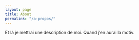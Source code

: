 ```yaml
---
layout: page
title: About
permalink: "/a-propos/"
---
```


Et là je mettrai une description de moi. Quand j'en aurai la motiv.

